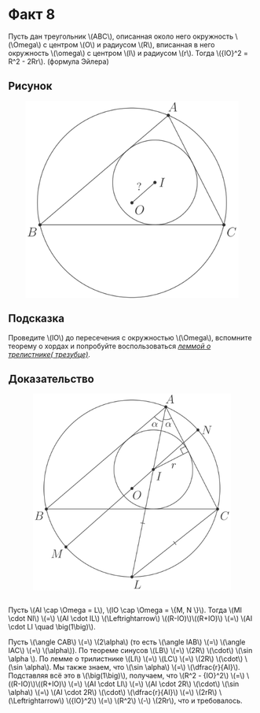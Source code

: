 # Факт 8

Пусть дан треугольник \\(ABC\\), описанная около него окружность 
\\(\Omega\\) с центром \\(O\\) и радиусом \\(R\\), вписанная в него 
окружность \\(\omega\\) с центром \\(I\\) и радиусом \\(r\\). Тогда 
\\(\{IO\}^2 = R^2 - 2Rr\\). (формула Эйлера)


## Рисунок
<img class="figure" src="../img/facts/fact8/problem/fact8_light.svg" style="display: block;margin-left: auto;margin-right: auto;" height="400">

## Подсказка
Проведите \\(IO\\) до пересечения с окружностью \\(\Omega\\), вспомните 
теорему о хордах и попробуйте воспользоваться [*леммой о трелистнике(
трезубце)*](fact6.md).

## Доказательство
<img class="figure" src="../img/facts/fact8/solution/fact8_sol_light.svg" style="display: block;margin-left: auto;margin-right: auto;" height="400"><br>

Пусть \\(AI \cap \Omega = L\\), \\(IO \cap \Omega = \\{M, N \\}\\). 
Тогда \\(MI \cdot NI\\) \\(=\\) \\(AI \cdot IL\\)
\\(\Leftrightarrow\\) \\((R-IO)\\)\\((R+IO)\\) \\(=\\) \\(AI \cdot LI \quad \big(1\big)\\).

Пусть \\(\angle CAB\\) \\(=\\) \\(2\alpha\\) (то есть \\(\angle IAB\\) \\(=\\) \\(\angle IAC\\) 
\\(=\\) \\(\alpha\\)). По теореме синусов \\(LB\\) \\(=\\) \\(2R\\) \\(\cdot\\) \\(\sin \alpha \\). По лемме 
о трилистнике \\(LI\\) \\(=\\) \\(LC\\) \\(=\\) \\(2R\\) \\(\cdot\\) \\(\sin \alpha\\). Мы также знаем, что 
\\(\sin \alpha\\) \\(=\\) \\(\dfrac{r}{AI}\\). Подставляя всё это в \\(\big(1\big)\\), 
получаем, что \\(R^2 - \{IO\}^2\\) \\(=\\) \\((R-IO)\\)\\((R+IO)\\) \\(=\\) 
\\(AI \cdot LI\\) \\(=\\) \\(AI \cdot 2R\\) \\(\cdot\\) \\(\sin \alpha\\) \\(=\\) 
\\(AI \cdot 2R\\) \\(\cdot\\) \\(\dfrac{r}{AI}\\) \\(=\\)
\\(2rR\\) \\(\Leftrightarrow\\) \\(\{IO\}^2\\) \\(=\\) \\(R^2\\) \\(-\\) \\(2Rr\\), 
что и требовалось.
